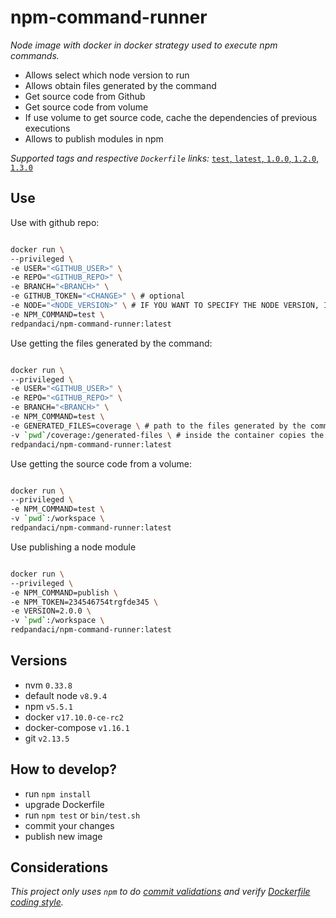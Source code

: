 # npm-command-runner

_Node image with docker in docker strategy used to execute npm commands._

* Allows select which node version to run
* Allows obtain files generated by the command
* Get source code from Github
* Get source code from volume
* If use volume to get source code, cache the dependencies of previous executions
* Allows to publish modules in npm

_Supported tags and respective `Dockerfile` links:_
[`test`, `latest`, `1.0.0`, `1.2.0`, `1.3.0`](Dockerfile)
## Use

Use with github repo:

```bash

docker run \
--privileged \
-e USER="<GITHUB_USER>" \
-e REPO="<GITHUB_REPO>" \
-e BRANCH="<BRANCH>" \
-e GITHUB_TOKEN="<CHANGE>" \ # optional
-e NODE="<NODE_VERSION>" \ # IF YOU WANT TO SPECIFY THE NODE VERSION, IF YOU DO NOT SPECIFY US BY DEFAULT 8 stable
-e NPM_COMMAND=test \
redpandaci/npm-command-runner:latest

```
Use getting the files generated by the command:

```bash

docker run \
--privileged \
-e USER="<GITHUB_USER>" \
-e REPO="<GITHUB_REPO>" \
-e BRANCH="<BRANCH>" \
-e NPM_COMMAND=test \
-e GENERATED_FILES=coverage \ # path to the files generated by the command
-v `pwd`/coverage:/generated-files \ # inside the container copies the generated files to path /generated-files
redpandaci/npm-command-runner:latest

```

Use getting the source code from a volume:

```bash

docker run \
--privileged \
-e NPM_COMMAND=test \
-v `pwd`:/workspace \
redpandaci/npm-command-runner:latest

```

Use publishing a node module

```bash

docker run \
--privileged \
-e NPM_COMMAND=publish \
-e NPM_TOKEN=234546754trgfde345 \
-e VERSION=2.0.0 \
-v `pwd`:/workspace \
redpandaci/npm-command-runner:latest

```

## Versions

- nvm `0.33.8`
- default node `v8.9.4`
- npm `v5.5.1`
- docker `v17.10.0-ce-rc2`
- docker-compose `v1.16.1`
- git `v2.13.5`

## How to develop?

- run `npm install`
- upgrade Dockerfile
- run `npm test` or `bin/test.sh`
- commit your changes
- publish new image

## Considerations

_This project only uses `npm` to do [commit validations](https://github.com/willsoto/validate-commit) and verify [Dockerfile coding style](https://github.com/redcoolbeans/dockerlint)._